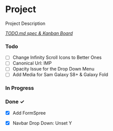 # Project

Project Description

<em>[TODO.md spec & Kanban Board](https://bit.ly/3fCwKfM)</em>

### Todo

- [ ] Change Infinity Scroll Icons to Better Ones  
- [ ] Canonical Url: IMP  
- [ ] Opacity Issue for the Drop Down Menu  
- [ ] Add Media for Sam Galaxy S8+ & Galaxy Fold  

### In Progress


### Done ✓

- [x] Add FormSpree  
- [x] Navbar Drop Down: Unset Y  

